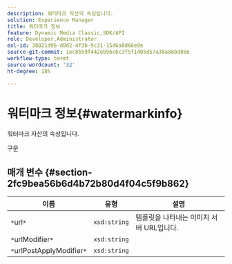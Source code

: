 ```yaml
---
description: 워터마크 자산의 속성입니다.
solution: Experience Manager
title: 워터마크 정보
feature: Dynamic Media Classic,SDK/API
role: Developer,Administrator
exl-id: 38821d96-d0d2-4f3b-9c31-15d6a8d66e9e
source-git-commit: 1ec8b59f442eb96c6c3f5f1405d57a38a86bd056
workflow-type: tm+mt
source-wordcount: '32'
ht-degree: 18%

---
```


# 워터마크 정보{#watermarkinfo}

워터마크 자산의 속성입니다.

구문

## 매개 변수 {#section-2fc9bea56b6d4b72b80d4f04c5f9b862}

| 이름 | 유형 | 설명 |
|---|---|---|
| `*`url`*` | `xsd:string` | 템플릿을 나타내는 이미지 서버 URL입니다. |
| `*`urlModifier`*` | `xsd:string` |  |
| `*`urlPostApplyModifier`*` | `xsd:string` |  |
